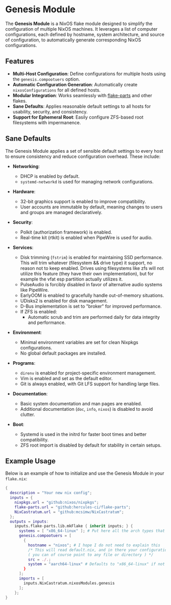 # Genesis Module

The **Genesis Module** is a NixOS flake module designed to simplify the configuration of multiple NixOS machines. It leverages a list of computer configurations, each defined by hostname, system architecture, and source of configuration, to automatically generate corresponding NixOS configurations.

## Features

- **Multi-Host Configuration**: Define configurations for multiple hosts using the `genesis.compootuers` option.
- **Automatic Configuration Generation**: Automatically create `nixosConfigurations` for all defined hosts.
- **Modular Integration**: Works seamlessly with [flake-parts](https://github.com/hercules-ci/flake-parts) and other flakes.
- **Sane Defaults**: Applies reasonable default settings to all hosts for usability, security, and consistency.
- **Support for Ephemeral Root**: Easily configure ZFS-based root filesystems with impermanence.

## Sane Defaults

The Genesis Module applies a set of sensible default settings to every host to ensure consistency and reduce configuration overhead. These include:

- **Networking**:
  - DHCP is enabled by default.
  - `systemd-networkd` is used for managing network configurations.

- **Hardware**:
  - 32-bit graphics support is enabled to improve compatibility.
  - User accounts are immutable by default, meaning changes to users and groups are managed declaratively.

- **Security**:
  - Polkit (authorization framework) is enabled.
  - Real-time kit (rtkit) is enabled when PipeWire is used for audio.

- **Services**:
  - Disk trimming (`fstrim`) is enabled for maintaining SSD performance. This will trim whatever (filesystem && drive type) it support, no reason not to keep enabled. Drives using filesystems like zfs will not utilize this feature (they have their own implementation), but for example the vfat esp partiition actually utilizes it.
  - PulseAudio is forcibly disabled in favor of alternative audio systems like PipeWire.
  - EarlyOOM is enabled to gracefully handle out-of-memory situations.
  - UDisks2 is enabled for disk management.
  - D-Bus implementation is set to "broker" for improved performance.
  - If ZFS is enabled:
    - Automatic scrub and trim are performed daily for data integrity and performance.

- **Environment**:
  - Minimal environment variables are set for clean Nixpkgs configurations.
  - No global default packages are installed.

- **Programs**:
  - `direnv` is enabled for project-specific environment management.
  - Vim is enabled and set as the default editor.
  - Git is always enabled, with Git LFS support for handling large files.

- **Documentation**:
  - Basic system documentation and man pages are enabled.
  - Additional documentation (`doc`, `info`, `nixos`) is disabled to avoid clutter.

- **Boot**:
  - Systemd is used in the initrd for faster boot times and better compatibility.
  - ZFS root import is disabled by default for stability in certain setups.

## Example Usage

Below is an example of how to initialize and use the Genesis Module in your `flake.nix`:

```nix
{
  description = "Your new nix config";
  inputs = {
    nixpkgs.url = "github:nixos/nixpkgs";
    flake-parts.url = "github:hercules-ci/flake-parts";
    NixCastratum.url = "github:mcsimw/NixCastratum";
  };
  outputs = inputs: 
    inputs.flake-parts.lib.mkFlake { inherit inputs; } {
      systems = [ "x86_64-linux" ]; # Put here all the arch types that your flake must support
      genesis.compootuers = [
        {
          hostname = "nixos"; # I hope I do not need to explain this
          /* This will read default.nix, and in there your configuration will reside
          ( you can of course point to any file or directory ) */
          src = ./.;
          system = "aarch64-linux" # Defaults to "x86_64-linux" if not defined
        }
      ];
      imports = [
        inputs.NixCastratum.nixosModules.genesis
      ];
    };
}
